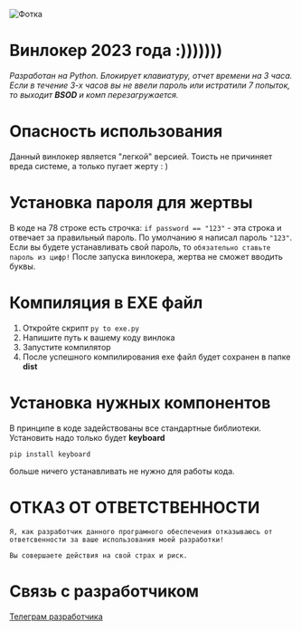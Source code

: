 ![Фотка](https://github.com/Filmans/WinLocker/assets/80627579/e18b134e-21ed-4dfb-ba98-e0f6508e457d)
# Винлокер 2023 года :)))))))
_Разработан на Python. Блокирует клавиатуру, отчет времени на 3 часа. 
Если в течение 3-х часов вы не ввели пароль или истратили 7 попыток, то выходит **BSOD** и комп перезагружается._

# Опасность использования
Данный винлокер является "легкой" версией. Тоисть не причиняет вреда системе, а только пугает жерту : )

# Установка пароля для жертвы
В коде на 78 строке есть строчка:  ``if password == "123"`` - эта строка и отвечает за правильный пароль.
По умолчанию я написал пароль ``"123"``.
Если вы будете устанавливать свой пароль, то `обязательно ставьте пароль из цифр!`
После запуска винлокера, жертва не сможет вводить буквы.

# Компиляция в EXE файл
1. Откройте скрипт `py to exe.py`
2. Напишите путь к вашему коду винлока
3. Запустите компилятор
4. После успешного компилирования exe файл будет сохранен в папке **dist**

# Установка нужных компонентов
В принципе в коде задействованы все стандартные библиотеки.
Установить надо только будет **keyboard**

``pip install keyboard``

больше ничего устанавливать не нужно для работы кода.

# ОТКАЗ ОТ ОТВЕТСТВЕННОСТИ
``Я, как разработчик данного програмного обеспечения отказываюсь от ответсвенности за ваше использования моей разработки!``

``Вы совершаете действия на свой страх и риск.``

# Связь с разработчиком
[Телеграм разработчика](https://t.me/Codefer)
